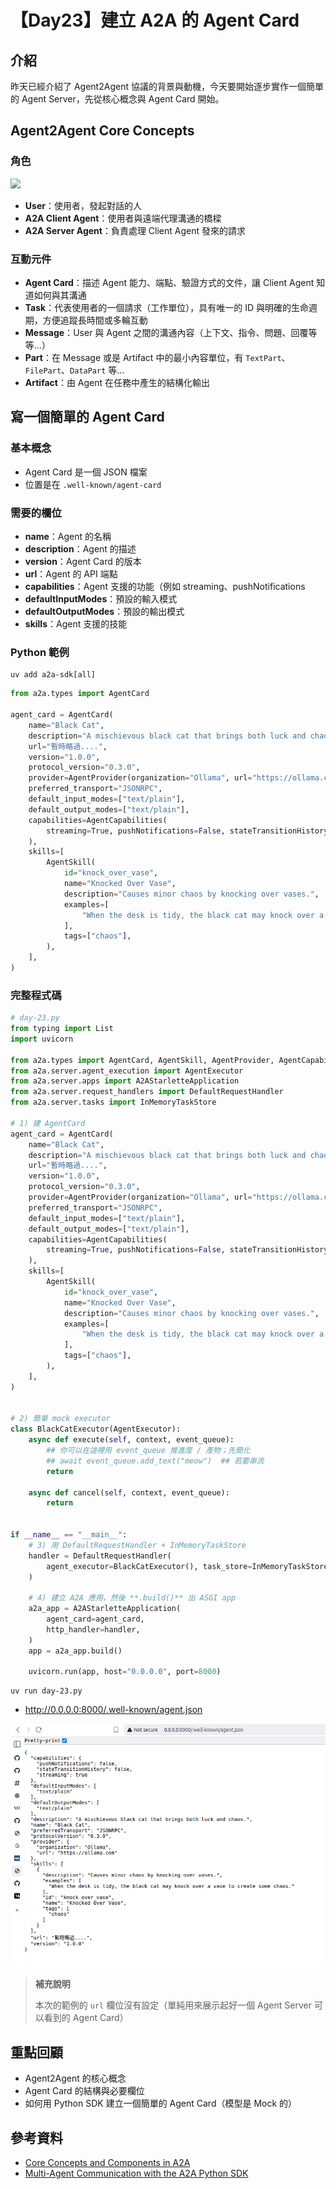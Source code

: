 # 【Day23】建立 A2A 的 Agent Card

## 介紹

昨天已經介紹了 Agent2Agent 協議的背景與動機，今天要開始逐步實作一個簡單的 Agent Server，先從核心概念與 Agent Card 開始。

## Agent2Agent Core Concepts

### 角色

![](https://a2a-protocol.org/latest/assets/a2a-actors.png)

- **User**：使用者，發起對話的人
- **A2A Client Agent**：使用者與遠端代理溝通的橋樑
- **A2A Server Agent**：負責處理 Client Agent 發來的請求

### 互動元件

- **Agent Card**：描述 Agent 能力、端點、驗證方式的文件，讓 Client Agent 知道如何與其溝通
- **Task**：代表使用者的一個請求（工作單位），具有唯一的 ID 與明確的生命週期，方便追蹤長時間或多輪互動
- **Message**：User 與 Agent 之間的溝通內容（上下文、指令、問題、回覆等等...）
- **Part**：在 Message 或是 Artifact 中的最小內容單位，有 `TextPart`、`FilePart`、`DataPart` 等...
- **Artifact**：由 Agent 在任務中產生的結構化輸出

## 寫一個簡單的 Agent Card

### 基本概念

- Agent Card 是一個 JSON 檔案
- 位置是在 `.well-known/agent-card`

### 需要的欄位

- **name**：Agent 的名稱
- **description**：Agent 的描述
- **version**：Agent Card 的版本
- **url**：Agent 的 API 端點
- **capabilities**：Agent 支援的功能（例如 streaming、pushNotifications
- **defaultInputModes**：預設的輸入模式
- **defaultOutputModes**：預設的輸出模式
- **skills**：Agent 支援的技能

### Python 範例

```shell
uv add a2a-sdk[all]
```

```python
from a2a.types import AgentCard

agent_card = AgentCard(
    name="Black Cat",
    description="A mischievous black cat that brings both luck and chaos.",
    url="暫時略過....",
    version="1.0.0",
    protocol_version="0.3.0",
    provider=AgentProvider(organization="Ollama", url="https://ollama.com"),
    preferred_transport="JSONRPC",
    default_input_modes=["text/plain"],
    default_output_modes=["text/plain"],
    capabilities=AgentCapabilities(
        streaming=True, pushNotifications=False, stateTransitionHistory=False
    ),
    skills=[
        AgentSkill(
            id="knock_over_vase",
            name="Knocked Over Vase",
            description="Causes minor chaos by knocking over vases.",
            examples=[
                "When the desk is tidy, the black cat may knock over a vase to create some chaos."
            ],
            tags=["chaos"],
        ),
    ],
)
```

### 完整程式碼

```python
# day-23.py
from typing import List
import uvicorn

from a2a.types import AgentCard, AgentSkill, AgentProvider, AgentCapabilities
from a2a.server.agent_execution import AgentExecutor
from a2a.server.apps import A2AStarletteApplication
from a2a.server.request_handlers import DefaultRequestHandler
from a2a.server.tasks import InMemoryTaskStore

# 1) 建 AgentCard
agent_card = AgentCard(
    name="Black Cat",
    description="A mischievous black cat that brings both luck and chaos.",
    url="暫時略過....",
    version="1.0.0",
    protocol_version="0.3.0",
    provider=AgentProvider(organization="Ollama", url="https://ollama.com"),
    preferred_transport="JSONRPC",
    default_input_modes=["text/plain"],
    default_output_modes=["text/plain"],
    capabilities=AgentCapabilities(
        streaming=True, pushNotifications=False, stateTransitionHistory=False
    ),
    skills=[
        AgentSkill(
            id="knock_over_vase",
            name="Knocked Over Vase",
            description="Causes minor chaos by knocking over vases.",
            examples=[
                "When the desk is tidy, the black cat may knock over a vase to create some chaos."
            ],
            tags=["chaos"],
        ),
    ],
)


# 2) 簡單 mock executor
class BlackCatExecutor(AgentExecutor):
    async def execute(self, context, event_queue):
        ## 你可以在這裡用 event_queue 推進度 / 產物；先簡化
        ## await event_queue.add_text("meow")  ## 若要串流
        return

    async def cancel(self, context, event_queue):
        return


if __name__ == "__main__":
    # 3) 用 DefaultRequestHandler + InMemoryTaskStore
    handler = DefaultRequestHandler(
        agent_executor=BlackCatExecutor(), task_store=InMemoryTaskStore()
    )

    # 4) 建立 A2A 應用，然後 **.build()** 出 ASGI app
    a2a_app = A2AStarletteApplication(
        agent_card=agent_card,
        http_handler=handler,
    )
    app = a2a_app.build()

    uvicorn.run(app, host="0.0.0.0", port=8000)
```

```shell
uv run day-23.py
```

- http://0.0.0.0:8000/.well-known/agent.json

![20250922231258](https://raw.githubusercontent.com/hsiangjenli/pic-bed/main/images/20250922231258.png)

> **補充說明**
>
> 本次的範例的 `url` 欄位沒有設定（單純用來展示起好一個 Agent Server 可以看到的 Agent Card）

## 重點回顧

- Agent2Agent 的核心概念
- Agent Card 的結構與必要欄位
- 如何用 Python SDK 建立一個簡單的 Agent Card（模型是 Mock 的）

## 參考資料

- [Core Concepts and Components in A2A](https://a2a-protocol.org/latest/topics/key-concepts/)
- [Multi-Agent Communication with the A2A Python SDK](https://towardsdatascience.com/multi-agent-communication-with-the-a2a-python-sdk/)
